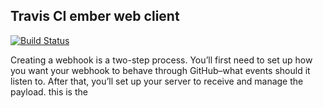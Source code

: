 ## Travis CI ember web client
[![Build Status](https://travis-ci.org/travis-ci/travis-web.png?branch=master)](https://travis-ci.org/travis-ci/travis-web)


Creating a webhook is a two-step process. You’ll first need to set up how you want your webhook to behave through GitHub–what events should it listen to. After that, you’ll set up your server to receive and manage the payload. this is the 
